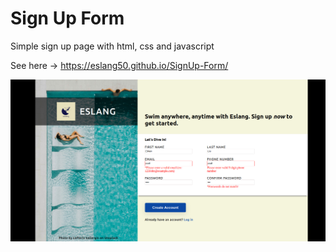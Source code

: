 # Sign Up Form

Simple sign up page with html, css and javascript

See here -> https://eslang50.github.io/SignUp-Form/

![Alt text](/images/Screenshot-16.png)